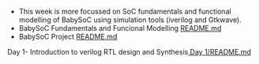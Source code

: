 - This week is more focussed on SoC fundamentals and functional modelling of BabySoC using simulation tools (iverilog and Gtkwave).
- BabySoC Fundamentals and Funcional Modelling <a href="BabySoC Fundamentals and Functional Modelling/README.md"> README.md</a>
- BabySoC Project <a href="BabySoC Project/README.md"> README.md</a>

 Day 1- Introduction to verilog RTL design and Synthesis<a href="Day 1/README.md"> Day 1/README.md</a>




































